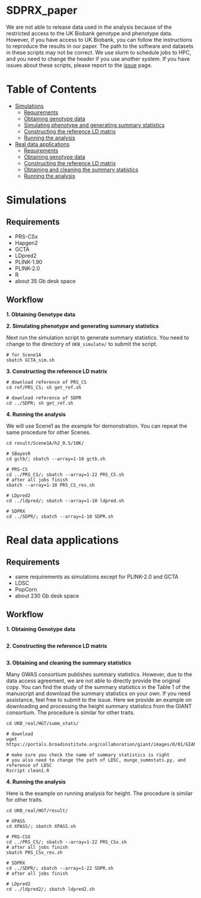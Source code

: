# SDPRX_paper
We are not able to release data used in the analysis because of the restricted access to the UK Biobank genotype and phenotype data. However, if you have access to UK Biobank, you can follow the instructions to reproduce the results in our paper. The path to the software and datasets in these scripts may not be correct. We use slurm to schedule jobs to HPC, and you need to change the header if you use another system. If you have issues about these scripts, please report to the [issue](https://github.com/eldronzhou/SDPRX_paper/issues) page.

# Table of Contents
- [Simulations](#sim)
  - [Requirements](#sim-req)
  - [Obtaining genotype data](#sim-geno)
  - [Simulating phenotype and generating summary statistics](#sim-ss)
  - [Constructing the reference LD matrix](#sim-ref)
  - [Running the analysis](#sim-analysis)
- [Real data applications](#real)
  - [Requirements](#real-req)
  - [Obtaining genotype data](#real-geno)
  - [Constructing the reference LD matrix](#real-ref)
  - [Obtaining and cleaning the summary statistics](#real-ss)
  - [Running the analysis](#real-analysis)


# <a name="sim"></a>Simulations
## <a name="sim-req"></a>Requirements
* PRS-CSx 
* Hapgen2
* GCTA
* LDpred2 
* PLINK-1.90 
* PLINK-2.0
* R
* about 35 Gb desk space 

## Workflow
**<a name="sim-geno"></a>1. Obtaining Genotype data**


**<a name="sim-ss"></a>2. Simulating phenotype and generating summary statistics**

Next run the simulation script to generate summary statistics. You need to change to the directory of `UKB_simulate/` to submit the script.
```
# for Scene1A
sbatch GCTA_sim.sh
```

**<a name="sim-ref"></a>3. Constructing the reference LD matrix**

```
# download reference of PRS_CS
cd ref/PRS_CS; sh get_ref.sh 

# download reference of SDPR
cd ../SDPR; sh get_ref.sh 
```

**<a name="sim-analysis"></a>4. Running the analysis**

We will use Scene1 as the example for demonstration. You can repeat the same procedure for other Scenes.

```
cd result/Scene1A/h2_0.5/10K/

# SBayesR
cd gctb/; sbatch --array=1-10 gctb.sh

# PRS-CS
cd ../PRS_CS/; sbatch --array=1-22 PRS_CS.sh
# after all jobs finish
sbatch --array=1-10 PRS_CS_res.sh

# LDpred2
cd ../ldpred/; sbatch --array=1-10 ldpred.sh

# SDPRX
cd ../SDPR/; sbatch --array=1-10 SDPR.sh
```

# <a name="real"></a>Real data applications

## <a name="real-req"></a>Requirements

* same requirements as simulations except for PLINK-2.0 and GCTA
* LDSC 
* PopCorn
* about 230 Gb desk space

## Workflow

**<a name="real-geno"></a>1. Obtaining Genotype data**

```

```

**<a name="real-ref"></a>2. Constructing the reference LD matrix**

```
```

**<a name="real-ss"></a>3. Obtaining and cleaning the summary statistics**

Many GWAS consortium publishes summary statistics. However, due to the data access agreement, we are not able to directly provide the original copy. You can find the study of the summary statistics in the Table 1 of the manuscript and download the summary statistics on your own. If you need assistance, feel free to submit to the issue. Here we provide an example on downloading and processing the height summary statistics from the GIANT consortium. The procedure is similar for other traits. 

```
cd UKB_real/HGT/summ_stats/

# download
wget https://portals.broadinstitute.org/collaboration/giant/images/0/01/GIANT_HEIGHT_Wood_et_al_2014_publicrelease_HapMapCeuFreq.txt.gz

# make sure you check the name of summary statistics is right
# you also need to change the path of LDSC, munge_summstats.py, and reference of LDSC
Rscript clean1.R
```

**<a name="real-analysis"></a>4. Running the analysis**

Here is the example on running analysis for height. The procedure is similar for other traits. 

```
cd UKB_real/HGT/result/

# XPASS
cd XPASS/; sbatch XPASS.sh

# PRS-CSX
cd ../PRS_CS/; sbatch --array=1-22 PRS_CSx.sh
# after all jobs finish
sbatch PRS_CSx_res.sh

# SDPRX
cd ../SDPR/; sbatch --array=1-22 SDPR.sh
# after all jobs finish

# LDpred2
cd ../ldpred2/; sbatch ldpred2.sh
```

 

